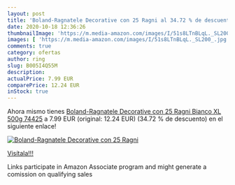 ```yaml
---
layout: post
title: 'Boland-Ragnatele Decorative con 25 Ragni al 34.72 % de descuento'
date: 2020-10-18 12:36:26
thumbnailImage: 'https://m.media-amazon.com/images/I/51s8LTnBLqL._SL200_.jpg'
images: [ 'https://m.media-amazon.com/images/I/51s8LTnBLqL._SL200_.jpg' ]
comments: true
category: ofertas
author: ring
slug: B005I4Q55M
description:
actualPrice: 7.99 EUR
comparePrice: 12.24 EUR
inStock: true
---
```


Ahora mismo tienes [Boland-Ragnatele Decorative con 25 Ragni  Bianco  XL  500g  74425](https://www.amazon.it/dp/B005I4Q55M/?tag=tolees00-21) a 7.99 EUR (original: 12.24 EUR) (34.72 %  de descuento) en el siguiente enlace!

[![Boland-Ragnatele Decorative con 25 Ragni](https://m.media-amazon.com/images/I/51s8LTnBLqL._SL200_.jpg)](https://www.amazon.it/dp/B005I4Q55M/?tag=tolees00-21)

[Visítala!!!](https://www.amazon.it/dp/B005I4Q55M/?tag=tolees00-21)

Links participate in Amazon Associate program and might generate a comission on qualifying sales
